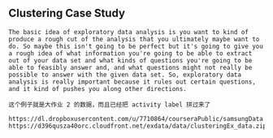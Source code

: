 ## Clustering Case Study
	
	The basic idea of exploratory data analysis is you want to kind of produce a rough cut of the analysis that you ultimately maybe want to do. So maybe this isn't going to be perfect but it's going to give you a rough idea of what information you're going to be able to extract out of your data set and what kinds of questions you're going to be able to feasibly answer and, and what questions might not really be possible to answer with the given data set. So, exploratory data analysis is really important because it rules out certain questions, and it kind of pushes you along other directions.
	
	这个例子就是大作业 2 的数据，而且已经把 activity label 拼过来了
	
	https://dl.dropboxusercontent.com/u/7710864/courseraPublic/samsungData.rda
	https://d396qusza40orc.cloudfront.net/exdata/data/clusteringEx_data.zip
	
	
	
	
	
	
	
	
	
	
	
	
	
	
	
	
	
	
	
	
	
	
	
	
	
	
	
	
	
	
	
	
	
	
	
	
	
	
	
	